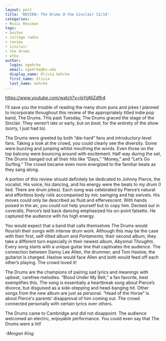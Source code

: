 ```yaml
---
layout: post
title: 'REVIEW: The Drums @ the Sinclair 11/14'
categories:
- Music Reviews
tags:
- boston
- college radio
- review
- sinclair
- the drums
- wtbu
author:
  login: ogehrke
  email: ogehrke@bu.edu
  display_name: Olivia Gehrke
  first_name: Olivia
  last_name: Gehrke
---
```

https://www.youtube.com/watch?v=IqYgNiZdfh4

I’ll save you the trouble of reading the many drum puns and jokes I planned to incorporate throughout this review of the appropriately titled indie pop band, The Drums. This past Tuesday, The Drums graced the stage of the Sinclair. They weren’t late or early, but _on beat_, for the entirety of the show (sorry, I just had to).

The Drums were greeted by both “die-hard” fans and introductory-level fans. Taking a look at the crowd, you could clearly see the diversity. Some were buzzing and jumping whilst mouthing the words. Even those on the top balcony were bouncing around with excitement. Half way during the set, The Drums banged out all their hits like “Days,” “Money,” and “Let’s Go Surfing.” The crowd became even more energized to the familiar beats as they sang along.

A portion of this review should definitely be dedicated to Johnny Pierce, the vocalist. His voice, his dancing, and his energy were the beats to my drum (I lied. There are drum jokes). Each song was celebrated by Pierce’s natural and effortless body rolls accompanied by mic swinging and hip swivels. His moves could only be described as fluid and effervescent. With hands poised in the air, you could not help yourself but to copy him. Decked out in coveralls, Pierce’s laid back dancing emphasized his on-point falsetto. He captured the audience with his high energy.

You would expect that a band that calls themselves The Drums would flourish their songs with intense drum work. Although this may be the case with their first, self-titled album and _Portamento,_ their second album, they take a different turn especially in their newest album, _Abysmal Thoughts_. Every song starts with a unique guitar line that captivates the audience. The connection between Danny Lee Allen, the drummer, and Tom Haslow, the guitarist is charged. Haslow would face Allen and both would feed off each other’s playing. The crowd loved it!

The Drums are the champions of pairing sad lyrics and meanings with upbeat, carefree melodies. “Blood Under My Belt,” a fan favorite, best exemplifies this. The song is essentially a heartbreak song about Pierce’s divorce, but disguised as a side-stepping and head-banging hit. Other songs from the new album are just as personal. “Head of the Horse” is about Pierce's parents’ disapproval of him coming out. The crowd connected personally with certain lyrics over others.

The Drums came to Cambridge and did not disappoint. The audience welcomed an electric, enjoyable performance. You could even say that The Drums were a _hit!_

_\-Morgan King_